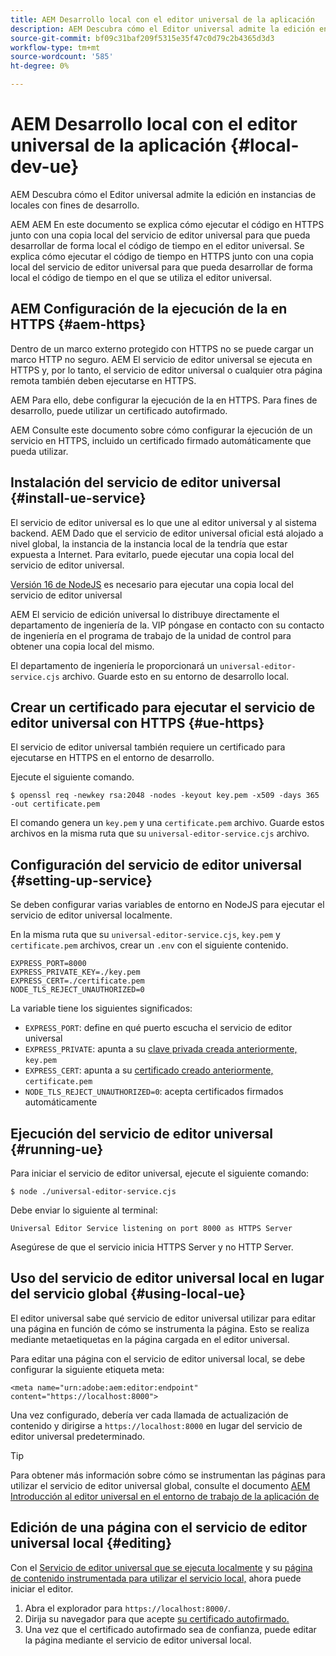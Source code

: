 ```yaml
---
title: AEM Desarrollo local con el editor universal de la aplicación
description: AEM Descubra cómo el Editor universal admite la edición en instancias de locales con fines de desarrollo.
source-git-commit: bf09c31baf209f5315e35f47c0d79c2b4365d3d3
workflow-type: tm+mt
source-wordcount: '585'
ht-degree: 0%

---
```



# AEM Desarrollo local con el editor universal de la aplicación {#local-dev-ue}

AEM Descubra cómo el Editor universal admite la edición en instancias de locales con fines de desarrollo.

AEM AEM En este documento se explica cómo ejecutar el código en HTTPS junto con una copia local del servicio de editor universal para que pueda desarrollar de forma local el código de tiempo en el editor universal. Se explica cómo ejecutar el código de tiempo en HTTPS junto con una copia local del servicio de editor universal para que pueda desarrollar de forma local el código de tiempo en el que se utiliza el editor universal.

## AEM Configuración de la ejecución de la en HTTPS {#aem-https}

Dentro de un marco externo protegido con HTTPS no se puede cargar un marco HTTP no seguro. AEM El servicio de editor universal se ejecuta en HTTPS y, por lo tanto, el servicio de editor universal o cualquier otra página remota también deben ejecutarse en HTTPS.

AEM Para ello, debe configurar la ejecución de la en HTTPS. Para fines de desarrollo, puede utilizar un certificado autofirmado.

AEM Consulte este documento sobre cómo configurar la ejecución de un servicio en HTTPS, incluido un certificado firmado automáticamente que pueda utilizar.

## Instalación del servicio de editor universal {#install-ue-service}

El servicio de editor universal es lo que une al editor universal y al sistema backend. AEM Dado que el servicio de editor universal oficial está alojado a nivel global, la instancia de la instancia local de la tendría que estar expuesta a Internet. Para evitarlo, puede ejecutar una copia local del servicio de editor universal.

[Versión 16 de NodeJS](https://nodejs.org/en/download/releases) es necesario para ejecutar una copia local del servicio de editor universal

AEM El servicio de edición universal lo distribuye directamente el departamento de ingeniería de la. VIP póngase en contacto con su contacto de ingeniería en el programa de trabajo de la unidad de control para obtener una copia local del mismo.

El departamento de ingeniería le proporcionará un `universal-editor-service.cjs` archivo. Guarde esto en su entorno de desarrollo local.

## Crear un certificado para ejecutar el servicio de editor universal con HTTPS {#ue-https}

El servicio de editor universal también requiere un certificado para ejecutarse en HTTPS en el entorno de desarrollo.

Ejecute el siguiente comando.

```text
$ openssl req -newkey rsa:2048 -nodes -keyout key.pem -x509 -days 365 -out certificate.pem
```

El comando genera un `key.pem` y una `certificate.pem` archivo. Guarde estos archivos en la misma ruta que su `universal-editor-service.cjs` archivo.

## Configuración del servicio de editor universal {#setting-up-service}

Se deben configurar varias variables de entorno en NodeJS para ejecutar el servicio de editor universal localmente.

En la misma ruta que su `universal-editor-service.cjs`, `key.pem` y `certificate.pem` archivos, crear un `.env` con el siguiente contenido.

```text
EXPRESS_PORT=8000
EXPRESS_PRIVATE_KEY=./key.pem
EXPRESS_CERT=./certificate.pem
NODE_TLS_REJECT_UNAUTHORIZED=0
```

La variable tiene los siguientes significados:

* `EXPRESS_PORT`: define en qué puerto escucha el servicio de editor universal
* `EXPRESS_PRIVATE`: apunta a su [clave privada creada anteriormente,](#ue-https) `key.pem`
* `EXPRESS_CERT`: apunta a su [certificado creado anteriormente,](#ue-https) `certificate.pem`
* `NODE_TLS_REJECT_UNAUTHORIZED=0`: acepta certificados firmados automáticamente

## Ejecución del servicio de editor universal {#running-ue}

Para iniciar el servicio de editor universal, ejecute el siguiente comando:

```text
$ node ./universal-editor-service.cjs
```

Debe enviar lo siguiente al terminal:

```text
Universal Editor Service listening on port 8000 as HTTPS Server
```

Asegúrese de que el servicio inicia HTTPS Server y no HTTP Server.

## Uso del servicio de editor universal local en lugar del servicio global {#using-local-ue}

El editor universal sabe qué servicio de editor universal utilizar para editar una página en función de cómo se instrumenta la página. Esto se realiza mediante metaetiquetas en la página cargada en el editor universal.

Para editar una página con el servicio de editor universal local, se debe configurar la siguiente etiqueta meta:

```
<meta name="urn:adobe:aem:editor:endpoint" content="https://localhost:8000">
```

Una vez configurado, debería ver cada llamada de actualización de contenido y dirigirse a `https://localhost:8000` en lugar del servicio de editor universal predeterminado.

>[!TIP]
>
>Para obtener más información sobre cómo se instrumentan las páginas para utilizar el servicio de editor universal global, consulte el documento [AEM Introducción al editor universal en el entorno de trabajo de la aplicación de](/help/implementing/universal-editor/getting-started.md#instrument-page)

## Edición de una página con el servicio de editor universal local {#editing}

Con el [Servicio de editor universal que se ejecuta localmente](#running-ue) y su [página de contenido instrumentada para utilizar el servicio local,](#using-loca-ue) ahora puede iniciar el editor.

1. Abra el explorador para `https://localhost:8000/`.
1. Dirija su navegador para que acepte [su certificado autofirmado.](#ue-https)
1. Una vez que el certificado autofirmado sea de confianza, puede editar la página mediante el servicio de editor universal local.
